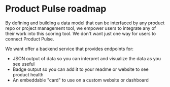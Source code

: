 # Product Pulse roadmap

By defining and building a data model that can be interfaced by any product repo or project management tool, we empower users to integrate any of their work into this scoring tool. We don't want just one way for users to connect Product Pulse.

We want offer a backend service that provides endpoints for:
* JSON output of data so you can interpret and visualize the data as you see useful
* Badge output so you can add it to your readme or website to see product health
* An embeddable "card" to use on a custom website or dashboard
